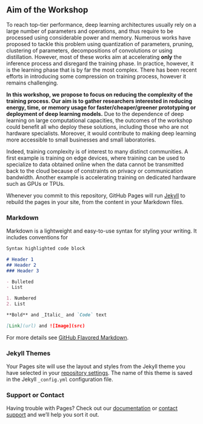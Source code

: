 ## Aim of the Workshop

To reach top-tier performance, deep learning architectures usually rely on a large number of parameters and operations, and thus require to be processed using considerable power and memory. Numerous works have proposed to tackle this problem using quantization of parameters, pruning, clustering of parameters, decompositions of convolutions or using distillation. However, most of these works aim at accelerating **only** the inference process and disregard the training phase. In practice, however, it is the learning phase that is by far the most complex. There has been recent efforts in introducing some compression on training process, however it remains challenging.

**In this workshop, we propose to focus on reducing the complexity of the training process. Our aim is to gather researchers interested in reducing energy, time, or memory usage for faster/cheaper/greener prototyping or deployment of deep learning models.** Due to the dependence of deep learning on large computational capacities, the outcomes of the workshop could benefit all who deploy these solutions, including those who are not hardware specialists. Moreover, it would contribute to making deep learning more accessible to small businesses and small laboratories.

Indeed, training complexity is of interest to many distinct communities. A first example is training on edge devices, where training can be used to specialize to data obtained online when the data cannot be transmitted back to the cloud because of constraints on privacy or communication bandwidth. Another example is accelerating training on dedicated hardware such as GPUs or TPUs. 

Whenever you commit to this repository, GitHub Pages will run [Jekyll](https://jekyllrb.com/) to rebuild the pages in your site, from the content in your Markdown files.

### Markdown

Markdown is a lightweight and easy-to-use syntax for styling your writing. It includes conventions for

```markdown
Syntax highlighted code block

# Header 1
## Header 2
### Header 3

- Bulleted
- List

1. Numbered
2. List

**Bold** and _Italic_ and `Code` text

[Link](url) and ![Image](src)
```

For more details see [GitHub Flavored Markdown](https://guides.github.com/features/mastering-markdown/).

### Jekyll Themes

Your Pages site will use the layout and styles from the Jekyll theme you have selected in your [repository settings](https://github.com/eghouti/Hardware-Aware-Efficient-Training/settings). The name of this theme is saved in the Jekyll `_config.yml` configuration file.

### Support or Contact

Having trouble with Pages? Check out our [documentation](https://docs.github.com/categories/github-pages-basics/) or [contact support](https://github.com/contact) and we’ll help you sort it out.
